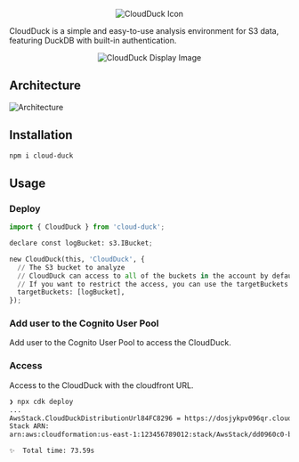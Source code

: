 <p align="center">
  <img src="src/frontend/public/icon.png" alt="CloudDuck Icon" style="max-width: 400px; max-height: 400px;" />
</p>

CloudDuck is a simple and easy-to-use analysis environment for S3 data, featuring DuckDB with built-in authentication.

<p align="center">
  <img src="images/duckdb-image.png" alt="CloudDuck Display Image" />
</p>

## Architecture

![Architecture](images/architecture.png)

## Installation

```bash
npm i cloud-duck
```

## Usage

### Deploy

```python
import { CloudDuck } from 'cloud-duck';

declare const logBucket: s3.IBucket;

new CloudDuck(this, 'CloudDuck', {
  // The S3 bucket to analyze
  // CloudDuck can access to all of the buckets in the account by default.
  // If you want to restrict the access, you can use the targetBuckets property.
  targetBuckets: [logBucket],
});
```

### Add user to the Cognito User Pool

Add user to the Cognito User Pool to access the CloudDuck.

### Access

Access to the CloudDuck with the cloudfront URL.

```bash
❯ npx cdk deploy
...
AwsStack.CloudDuckDistributionUrl84FC8296 = https://dosjykpv096qr.cloudfront.net
Stack ARN:
arn:aws:cloudformation:us-east-1:123456789012:stack/AwsStack/dd0960c0-b3d5-11ef-bcfc-12cf7722116f

✨  Total time: 73.59s
```
